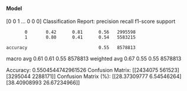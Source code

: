 #### Model
[0 0 1 ... 0 0 0]
Classification Report:
              precision    recall  f1-score   support

           0       0.42      0.81      0.56   2995598
           1       0.80      0.41      0.54   5583215

    accuracy                           0.55   8578813
   macro avg       0.61      0.61      0.55   8578813
weighted avg       0.67      0.55      0.55   8578813

Accuracy: 0.5504544742961526
Confusion Matrix:
[[2434075  561523]
 [3295044 2288171]]
Confusion Matrix (%):
[[28.37309777  6.54546264]
 [38.40908993 26.67234966]]

